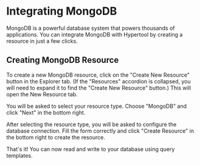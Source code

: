 # Integrating MongoDB

MongoDB is a powerful database system that powers thousands of applications.
You can integrate MongoDB with Hypertool by creating a resource in just a few
clicks.

## Creating MongoDB Resource

To create a new MongoDB resource, click on the "Create New Resource" button
in the Explorer tab. (If the "Resources" accordion is collapsed, you will need
to expand it to find the "Create New Resource" button.) This will open the New
Resource tab.

You will be asked to select your resource type. Choose "MongoDB" and click
"Next" in the bottom right.

After selecting the resource type, you will be asked to configure the database
connection. Fill the form correctly and click "Create Resource" in the bottom
right to create the resource.

That's it! You can now read and write to your database using query templates.
